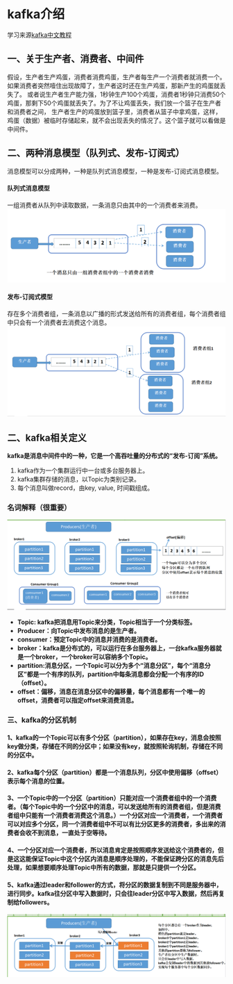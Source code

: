 # kafka介绍
学习来源[kafka中文教程](http://orchome.com/3)
## 一、关于生产者、消费者、中间件
假设，生产者生产鸡蛋，消费者消费鸡蛋，生产者每生产一个消费者就消费一个。如果消费者突然噎住出现故障了，生产者这时还在生产鸡蛋，那新产生的鸡蛋就丢失了。
或者说生产者生产能力强，1秒钟生产100个鸡蛋，消费者1秒钟只消费50个鸡蛋，那剩下50个鸡蛋就丢失了。为了不让鸡蛋丢失，我们放一个篮子在生产者和消费者之间，
生产者生产的鸡蛋放到篮子里，消费者从篮子中拿鸡蛋，这样，鸡蛋（数据）被临时存储起来，就不会出现丢失的情况了。这个篮子就可以看做是中间件。
## 二、两种消息模型（队列式、发布-订阅式）
消息模型可以分成两种，一种是队列式消息模型，一种是发布-订阅式消息模型。
#### 队列式消息模型
一组消费者从队列中读取数据，一条消息只由其中的一个消费者来消费。
![](../../python/pic/others/kafkaqueue.png)
#### 发布-订阅式模型
存在多个消费者组，一条消息以广播的形式发送给所有的消费者组，每个消费者组中只会有一个消费者去消费这个消息。
![](../../python/pic/others/kafkafabu.png)
## 二、kafka相关定义
**kafka是消息中间件中的一种，它是一个高吞吐量的分布式的“发布-订阅”系统。**
1. kafka作为一个集群运行中一台或多台服务器上。
2. kafka集群存储的消息，以Topic为类别记录。
3. 每个消息叫做record，由key, value, 时间戳组成。
### 名词解释（很重要）
![](../../python/pic/others/kafkahanyi.png)
* **Topic: kafka把消息用Topic来分类，Topic相当于一个分类标签。**
* **Producer：向Topic中发布消息的是生产者。**
* **consumer：预定Topic中的消息并消费的是消费者。**
* **broker：kafka是分布式的，可以运行在多台服务器上，一台kafka服务器就是一个broker，一个broker可以容纳多个Topic。**
* **partition:消息分区，一个Topic可以分为多个“消息分区”，每个“消息分区”都是一个有序的队列，partition中每条消息都会分配一个有序的ID（offset）。**
* **offset：偏移，消息在消息分区中的偏移量，每个消息都有一个唯一的offset，消费者可以指定offset来消费消息。**
### 三、kafka的分区机制
#### 1、kafka的一个Topic可以有多个分区（partition），如果存在key，消息会按照key做分类，存储在不同的分区中；如果没有key，就按照轮询机制，存储在不同的分区中。
#### 2、kafka每个分区（partition）都是一个消息队列，分区中使用偏移（offset）表示每个消息的位置。
#### 3、一个Topic中的一个分区（partition）只能对应一个消费者组中的一个消费者。（每个Topic中的一个分区中的消息，可以发送给所有的消费者组，但是消费者组中只能有一个消费者消费这个消息。）**一个分区对应一个消费者，一个消费者可以对应多个分区，同一个消费者组中不可以有比分区更多的消费者，多出来的消费者会收不到消息，一直处于空等待。**
#### 4、一个分区对应一个消费者，所以消息肯定是按照顺序发送给这个消费者的，但是这这能保证Topic中这个分区内消息是顺序处理的，不能保证跨分区的消息先后处理，如果想要顺序处理Topic中所有的数据，那就是只提供一个分区。
#### 5、kafka通过leader和follower的方式，将分区的数据复制到不同是服务器中，进行同步。**kafka往分区中写入数据时，只会往leader分区中写入数据，然后再复制给followers**。
![](../../python/pic/others/kafkaleader.png)
